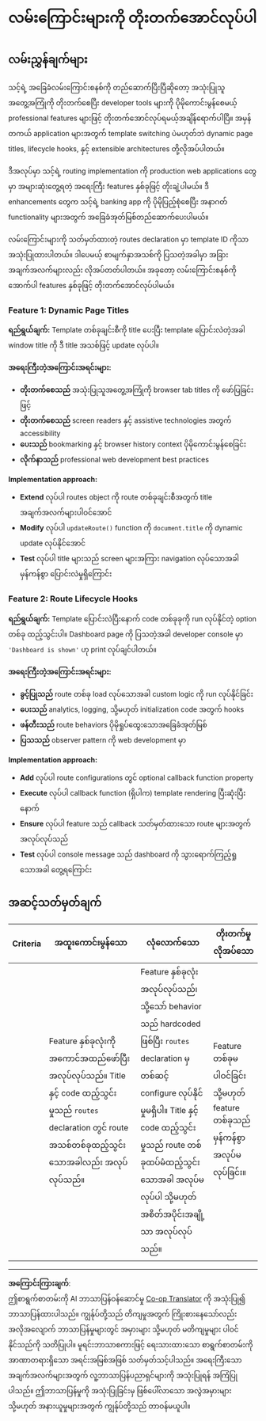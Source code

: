 <!--
CO_OP_TRANSLATOR_METADATA:
{
  "original_hash": "df0dcecddcd28ea8cbf6ede0ad57d673",
  "translation_date": "2025-10-24T16:46:33+00:00",
  "source_file": "7-bank-project/1-template-route/assignment.md",
  "language_code": "my"
}
-->
# လမ်းကြောင်းများကို တိုးတက်အောင်လုပ်ပါ

## လမ်းညွှန်ချက်များ

သင့်ရဲ့ အခြေခံလမ်းကြောင်းစနစ်ကို တည်ဆောက်ပြီးပြီဆိုတော့ အသုံးပြုသူအတွေ့အကြုံကို တိုးတက်စေပြီး developer tools များကို ပိုမိုကောင်းမွန်စေမယ့် professional features များဖြင့် တိုးတက်အောင်လုပ်ရမယ့်အချိန်ရောက်ပါပြီ။ အမှန်တကယ် application များအတွက် template switching ပဲမဟုတ်ဘဲ dynamic page titles, lifecycle hooks, နှင့် extensible architectures တို့လိုအပ်ပါတယ်။

ဒီအလုပ်မှာ သင့်ရဲ့ routing implementation ကို production web applications တွေမှာ အများဆုံးတွေ့ရတဲ့ အရေးကြီး features နှစ်ခုဖြင့် တိုးချဲ့ပါမယ်။ ဒီ enhancements တွေက သင့်ရဲ့ banking app ကို ပိုမိုပြည့်စုံစေပြီး အနာဂတ် functionality များအတွက် အခြေခံအုတ်မြစ်တည်ဆောက်ပေးပါမယ်။

လမ်းကြောင်းများကို သတ်မှတ်ထားတဲ့ routes declaration မှာ template ID ကိုသာ အသုံးပြုထားပါတယ်။ ဒါပေမယ့် စာမျက်နှာအသစ်ကို ပြသတဲ့အခါမှာ အခြားအချက်အလက်များလည်း လိုအပ်တတ်ပါတယ်။ အခုတော့ လမ်းကြောင်းစနစ်ကို အောက်ပါ features နှစ်ခုဖြင့် တိုးတက်အောင်လုပ်ပါမယ်။

### Feature 1: Dynamic Page Titles
**ရည်ရွယ်ချက်:** Template တစ်ခုချင်းစီကို title ပေးပြီး template ပြောင်းလဲတဲ့အခါ window title ကို ဒီ title အသစ်ဖြင့် update လုပ်ပါ။

**အရေးကြီးတဲ့အကြောင်းအရင်းများ:**
- **တိုးတက်စေသည်** အသုံးပြုသူအတွေ့အကြုံကို browser tab titles ကို ဖော်ပြခြင်းဖြင့်
- **တိုးတက်စေသည်** screen readers နှင့် assistive technologies အတွက် accessibility  
- **ပေးသည်** bookmarking နှင့် browser history context ပိုမိုကောင်းမွန်စေခြင်း
- **လိုက်နာသည်** professional web development best practices

**Implementation approach:**
- **Extend** လုပ်ပါ routes object ကို route တစ်ခုချင်းစီအတွက် title အချက်အလက်များပါဝင်အောင်
- **Modify** လုပ်ပါ `updateRoute()` function ကို `document.title` ကို dynamic update လုပ်နိုင်အောင်
- **Test** လုပ်ပါ title များသည် screen များအကြား navigation လုပ်သောအခါ မှန်ကန်စွာ ပြောင်းလဲမှုရှိကြောင်း

### Feature 2: Route Lifecycle Hooks  
**ရည်ရွယ်ချက်:** Template ပြောင်းလဲပြီးနောက် code တစ်ခုခုကို run လုပ်နိုင်တဲ့ option တစ်ခု ထည့်သွင်းပါ။ Dashboard page ကို ပြသတဲ့အခါ developer console မှာ `'Dashboard is shown'` ဟု print လုပ်ချင်ပါတယ်။

**အရေးကြီးတဲ့အကြောင်းအရင်းများ:**
- **ခွင့်ပြုသည်** route တစ်ခု load လုပ်သောအခါ custom logic ကို run လုပ်နိုင်ခြင်း
- **ပေးသည်** analytics, logging, သို့မဟုတ် initialization code အတွက် hooks
- **ဖန်တီးသည်** route behaviors ပိုမိုရှုပ်ထွေးသောအခြေခံအုတ်မြစ်
- **ပြသသည်** observer pattern ကို web development မှာ

**Implementation approach:**
- **Add** လုပ်ပါ route configurations တွင် optional callback function property
- **Execute** လုပ်ပါ callback function (ရှိပါက) template rendering ပြီးဆုံးပြီးနောက်
- **Ensure** လုပ်ပါ feature သည် callback သတ်မှတ်ထားသော route များအတွက် အလုပ်လုပ်သည်
- **Test** လုပ်ပါ console message သည် dashboard ကို သွားရောက်ကြည့်ရှုသောအခါ တွေ့ရကြောင်း

## အဆင့်သတ်မှတ်ချက်

| Criteria | အထူးကောင်းမွန်သော                                                                                                                          | လုံလောက်သော                                                                                                                                                                                  | တိုးတက်မှုလိုအပ်သော                                       |
| -------- | ---------------------------------------------------------------------------------------------------------------------------------- | ----------------------------------------------------------------------------------------------------------------------------------------------------------------------------------------- | ------------------------------------------------------- |
|          | Feature နှစ်ခုလုံးကို အကောင်အထည်ဖော်ပြီး အလုပ်လုပ်သည်။ Title နှင့် code ထည့်သွင်းမှုသည် `routes` declaration တွင် route အသစ်တစ်ခုထည့်သွင်းသောအခါလည်း အလုပ်လုပ်သည်။ | Feature နှစ်ခုလုံး အလုပ်လုပ်သည်၊ သို့သော် behavior သည် hardcoded ဖြစ်ပြီး `routes` declaration မှတစ်ဆင့် configure လုပ်နိုင်မှုမရှိပါ။ Title နှင့် code ထည့်သွင်းမှုသည် route တစ်ခုထပ်မံထည့်သွင်းသောအခါ အလုပ်မလုပ်ပါ သို့မဟုတ် အစိတ်အပိုင်းအချို့သာ အလုပ်လုပ်သည်။ | Feature တစ်ခုမပါဝင်ခြင်း သို့မဟုတ် feature တစ်ခုသည် မှန်ကန်စွာ အလုပ်မလုပ်ခြင်း။ |

---

**အကြောင်းကြားချက်**:  
ဤစာရွက်စာတမ်းကို AI ဘာသာပြန်ဝန်ဆောင်မှု [Co-op Translator](https://github.com/Azure/co-op-translator) ကို အသုံးပြု၍ ဘာသာပြန်ထားပါသည်။ ကျွန်ုပ်တို့သည် တိကျမှုအတွက် ကြိုးစားနေသော်လည်း အလိုအလျောက် ဘာသာပြန်မှုများတွင် အမှားများ သို့မဟုတ် မတိကျမှုများ ပါဝင်နိုင်သည်ကို သတိပြုပါ။ မူရင်းဘာသာစကားဖြင့် ရေးသားထားသော စာရွက်စာတမ်းကို အာဏာတရားရှိသော အရင်းအမြစ်အဖြစ် သတ်မှတ်သင့်ပါသည်။ အရေးကြီးသော အချက်အလက်များအတွက် လူ့ဘာသာပြန်ပညာရှင်များကို အသုံးပြုရန် အကြံပြုပါသည်။ ဤဘာသာပြန်မှုကို အသုံးပြုခြင်းမှ ဖြစ်ပေါ်လာသော အလွဲအမှားများ သို့မဟုတ် အနားယူမှုများအတွက် ကျွန်ုပ်တို့သည် တာဝန်မယူပါ။